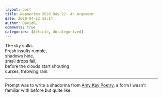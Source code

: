 ```yaml
---  
layout: post  
title: Napowrimo 2020 Day 22- An Argument  
date: 2020-04-22 12:14  
author: DavidRL  
comments: true  
categories: [Article, Uncategorized]  
---  
```

The sky sulks.  
Fresh insults rumble,  
shadows hide,  
small drops fall,  
before the clouds start shouting  
curses, throwing rain.  
  
***  
  
Prompt was to write a shadorma from <a href="https://www.instagram.com/amykaypoetry/">Amy Kay Poetry</a>, a form I wasn't familiar with before but quite like.  
  